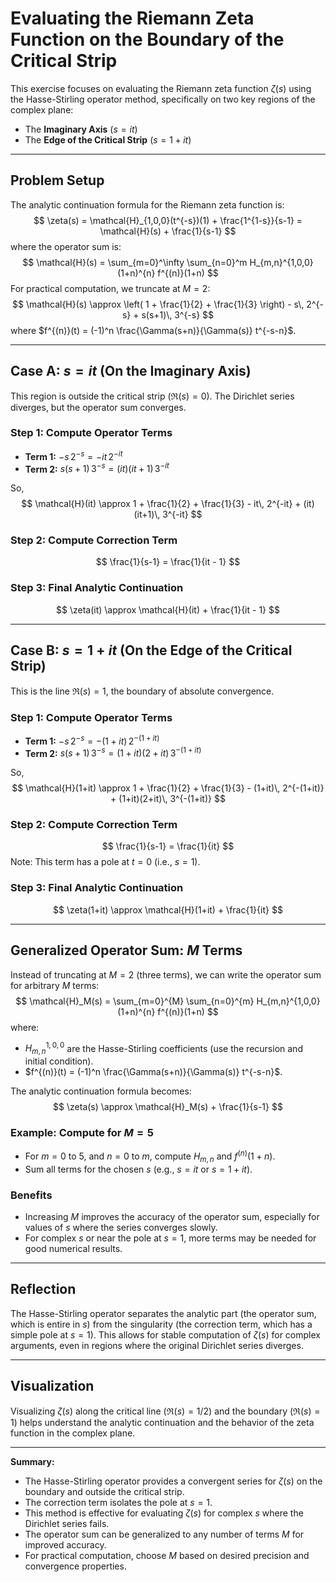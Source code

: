 # Evaluating the Riemann Zeta Function on the Boundary of the Critical Strip

This exercise focuses on evaluating the Riemann zeta function $\zeta(s)$ using the Hasse-Stirling operator method, specifically on two key regions of the complex plane:
- The **Imaginary Axis** ($s = it$)
- The **Edge of the Critical Strip** ($s = 1 + it$)

---

## Problem Setup

The analytic continuation formula for the Riemann zeta function is:
$$
\zeta(s) = \mathcal{H}_{1,0,0}(t^{-s})(1) + \frac{1^{1-s}}{s-1} = \mathcal{H}(s) + \frac{1}{s-1}
$$
where the operator sum is:
$$
\mathcal{H}(s) = \sum_{m=0}^\infty \sum_{n=0}^m H_{m,n}^{1,0,0} (1+n)^{n} f^{(n)}(1+n)
$$
For practical computation, we truncate at $M=2$:
$$
\mathcal{H}(s) \approx \left( 1 + \frac{1}{2} + \frac{1}{3} \right) - s\, 2^{-s} + s(s+1)\, 3^{-s}
$$
where $f^{(n)}(t) = (-1)^n \frac{\Gamma(s+n)}{\Gamma(s)} t^{-s-n}$.

---

## Case A: $s = it$ (On the Imaginary Axis)

This region is outside the critical strip ($\Re(s) = 0$). The Dirichlet series diverges, but the operator sum converges.

### Step 1: Compute Operator Terms

- **Term 1:** $-s\, 2^{-s} = -it\, 2^{-it}$
- **Term 2:** $s(s+1)\, 3^{-s} = (it)(it+1)\, 3^{-it}$

So,
$$
\mathcal{H}(it) \approx 1 + \frac{1}{2} + \frac{1}{3} - it\, 2^{-it} + (it)(it+1)\, 3^{-it}
$$

### Step 2: Compute Correction Term

$$
\frac{1}{s-1} = \frac{1}{it - 1}
$$

### Step 3: Final Analytic Continuation

$$
\zeta(it) \approx \mathcal{H}(it) + \frac{1}{it - 1}
$$

---

## Case B: $s = 1 + it$ (On the Edge of the Critical Strip)

This is the line $\Re(s) = 1$, the boundary of absolute convergence.

### Step 1: Compute Operator Terms

- **Term 1:** $-s\, 2^{-s} = -(1+it)\, 2^{-(1+it)}$
- **Term 2:** $s(s+1)\, 3^{-s} = (1+it)(2+it)\, 3^{-(1+it)}$

So,
$$
\mathcal{H}(1+it) \approx 1 + \frac{1}{2} + \frac{1}{3} - (1+it)\, 2^{-(1+it)} + (1+it)(2+it)\, 3^{-(1+it)}
$$

### Step 2: Compute Correction Term

$$
\frac{1}{s-1} = \frac{1}{it}
$$
Note: This term has a pole at $t=0$ (i.e., $s=1$).

### Step 3: Final Analytic Continuation

$$
\zeta(1+it) \approx \mathcal{H}(1+it) + \frac{1}{it}
$$

---

## Generalized Operator Sum: $M$ Terms

Instead of truncating at $M=2$ (three terms), we can write the operator sum for arbitrary $M$ terms:
$$
\mathcal{H}_M(s) = \sum_{m=0}^{M} \sum_{n=0}^{m} H_{m,n}^{1,0,0} (1+n)^{n} f^{(n)}(1+n)
$$
where:
- $H_{m,n}^{1,0,0}$ are the Hasse-Stirling coefficients (use the recursion and initial condition).
- $f^{(n)}(t) = (-1)^n \frac{\Gamma(s+n)}{\Gamma(s)} t^{-s-n}$.

The analytic continuation formula becomes:
$$
\zeta(s) \approx \mathcal{H}_M(s) + \frac{1}{s-1}
$$

### Example: Compute for $M=5$

- For $m=0$ to $5$, and $n=0$ to $m$, compute $H_{m,n}$ and $f^{(n)}(1+n)$.
- Sum all terms for the chosen $s$ (e.g., $s=it$ or $s=1+it$).

### Benefits

- Increasing $M$ improves the accuracy of the operator sum, especially for values of $s$ where the series converges slowly.
- For complex $s$ or near the pole at $s=1$, more terms may be needed for good numerical results.

---

## Reflection

The Hasse-Stirling operator separates the analytic part (the operator sum, which is entire in $s$) from the singularity (the correction term, which has a simple pole at $s=1$). This allows for stable computation of $\zeta(s)$ for complex arguments, even in regions where the original Dirichlet series diverges.

---

## Visualization

Visualizing $\zeta(s)$ along the critical line ($\Re(s) = 1/2$) and the boundary ($\Re(s) = 1$) helps understand the analytic continuation and the behavior of the zeta function in the complex plane.

---

**Summary:**  
- The Hasse-Stirling operator provides a convergent series for $\zeta(s)$ on the boundary and outside the critical strip.
- The correction term isolates the pole at $s=1$.
- This method is effective for evaluating $\zeta(s)$ for complex $s$ where the Dirichlet series fails.
- The operator sum can be generalized to any number of terms $M$ for improved accuracy.
- For practical computation, choose $M$ based on desired precision and convergence properties.